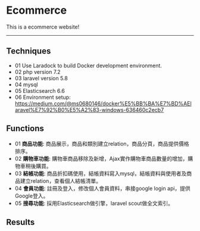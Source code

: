 #  Ecommerce
This is a ecommerce website!
****
## Techniques
* 01 Use Laradock to build Docker development environment. 
* 02 php version 7.2
* 03 laravel version 5.8
* 04 mysql
* 05 Elasticsearch 6.6
* 06 Environment setup: <br>
https://medium.com/@ms0680146/docker%E5%BB%BA%E7%BD%AElaravel%E7%92%B0%E5%A2%83-windows-636460c2ecb7

## Functions
* 01 <strong>商品功能</strong>: 商品展示，商品和類別建立relation，商品分頁，商品提供價格排序。 <br>
* 02 <strong>購物車功能</strong>: 購物車商品移除及新增，Ajax實作購物車商品數量的增加，購物車稍後購買。 <br>
* 03 <strong>結帳功能</strong>: 商品折扣碼使用，結帳資料寫入mysql，結帳資料與使用者及商品建立relation，查看個人結帳清單。<br>
* 04 <strong>會員功能</strong>: 註冊及登入，修改個人會員資料，串接google login api，提供Google登入。
* 05 <strong>搜尋功能</strong>: 採用Elasticsearch做引擎，laravel scout做全文索引。

## Results

